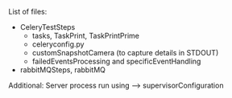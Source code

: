 List of files: 
* CeleryTestSteps
  * tasks, TaskPrint, TaskPrintPrime
  * celeryconfig.py 
  * customSnapshotCamera (to capture details in STDOUT)
  * failedEventsProcessing and specificEventHandling
* rabbitMQSteps, rabbitMQ

Additional: Server process run using  --> supervisorConfiguration

